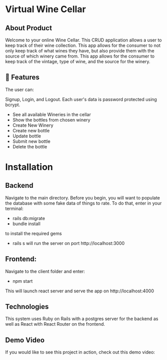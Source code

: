 # Virtual Wine Cellar

## About Product

Welcome to your online Wine Cellar. This CRUD application allows a user to keep track of their wine collection. 
This app allows for the consumer to not only keep track of what wines they have, but also provide them with the source of which winery came from. This app allows for the consumer to keep track of the vintage, type of wine, and the source for the winery.

## 🚀 Features
The user can:

Signup, Login, and Logout. Each user's data is password protected using bcrypt.

* See all available Wineries in the cellar
* Show the bottles from chosen winery
* Create New Winery 
* Create new bottle
* Update bottle
* Submit new bottle
* Delete the bottle

# Installation
## Backend
Navigate to the main directory. Before you begin, you will want to populate the database with some fake data of things to rate. To do that, enter in your terminal:

* rails db:migrate 
* bundle install

to install the required gems

* rails s
will run the server on port http://localhost:3000

## Frontend:
Navigate to the client folder and enter:
* npm start

 This will launch react server and serve the app on http://localhost:4000

## Technologies

This system uses Ruby on Rails with a postgres server for the backend as well as React with React Router on the frontend.

## Demo Video
If you would like to see this project in action, check out this demo video: